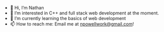 - 👋 Hi, I’m Nathan
- 👀 I’m interested in C++ and full stack web development at the moment.
- 🌱 I’m currently learning the basics of web development 
- 📫 How to reach me: Email me at npowellwork@gmail.com!

<!---
Fosserus/Fosserus is a ✨ special ✨ repository because its `README.md` (this file) appears on your GitHub profile.
You can click the Preview link to take a look at your changes.
--->
